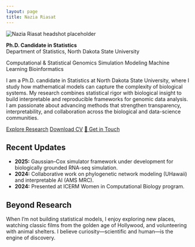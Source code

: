 ```yaml
---
layout: page
title: Nazia Riasat
---
```


<div class="profile">
  <img src="/assets/images/profile.jpg" alt="Nazia Riasat headshot placeholder">
  <div>
    <p><strong>Ph.D. Candidate in Statistics</strong><br>Department of Statistics, North Dakota State University</p>
    <div class="badges">
      <span class="badge">Computational & Statistical Genomics</span>
      <span class="badge">Simulation Modeling</span>
      <span class="badge">Machine Learning</span>
      <span class="badge">Bioinformatics</span>
    </div>
    <p>I am a Ph.D. candidate in Statistics at North Dakota State University, where I study how mathematical models can capture the complexity of biological systems. My research combines statistical rigor with biological insight to build interpretable and reproducible frameworks for genomic data analysis. I am passionate about advancing methods that strengthen transparency, interpretability, and collaboration across the biological and data-science communities.</p>
    <p>
      <a class="cta" href="/research">Explore Research</a>
      <a class="cta secondary" href="/cv">Download CV</a>
      <a class="cta secondary" href="mailto:nazia.riasat@ndsu.edu">📩 Get in Touch</a>
    </p>
  </div>
</div>

<div class="section">
  <h2>Recent Updates</h2>
  <ul class="news">
    <li><strong>2025:</strong> Gaussian–Cox simulator framework under development for biologically grounded RNA-seq simulation.</li>
    <li><strong>2024:</strong> Collaborative work on phylogenetic network modeling (UHawaii) and interpretable AI (AMS MRC).</li>
    <li><strong>2024:</strong> Presented at ICERM Women in Computational Biology program.</li>
  </ul>
</div>

<div class="section">
  <h2>Beyond Research</h2>
  <p>When I’m not building statistical models, I enjoy exploring new places, watching classic films from the golden age of Hollywood, and volunteering with animal shelters. I believe curiosity—scientific and human—is the engine of discovery.</p>
</div>
